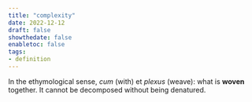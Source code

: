 ```yaml
---
title: "complexity"
date: 2022-12-12
draft: false
showthedate: false
enabletoc: false
tags:
- definition
---
```


In the ethymological sense, *cum* (with) et *plexus* (weave): what is **woven** together. It cannot be decomposed without being denatured. 